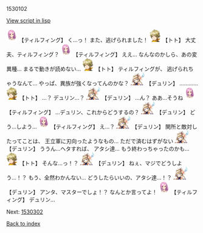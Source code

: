 1530102

[View script in lisp](../scripts/1530102.txt)

<img src="../images/units/101411.png" alt="101411.png" height="34"/>
【ティルフィング】
く…っ！
また、逃げられました！

<img src="../images/units/4.png" alt="4.png" height="34"/>
【トト】
大丈夫、ティルフィング？

<img src="../images/units/101411.png" alt="101411.png" height="34"/>
【ティルフィング】
ええ…
なんなのかしら、あの変異種…
まるで動きが読めない…

<img src="../images/units/4.png" alt="4.png" height="34"/>
【トト】
ティルフィングが、
逃げられちゃうなんて…
やっぱ、異族が強くなってんのかな？

<img src="../images/units/0.png" alt="0.png" height="34"/>
【デュリン】
…………

<img src="../images/units/4.png" alt="4.png" height="34"/>
【トト】
…？
デュリン…？

<img src="../images/units/0.png" alt="0.png" height="34"/>
【デュリン】
…ん？
ああ…そうね

<img src="../images/units/101411.png" alt="101411.png" height="34"/>
【ティルフィング】
…デュリン、これからどうするの？

<img src="../images/units/0.png" alt="0.png" height="34"/>
【デュリン】
どう…しよう…

<img src="../images/units/101411.png" alt="101411.png" height="34"/>
【ティルフィング】
え…？

<img src="../images/units/0.png" alt="0.png" height="34"/>
【デュリン】
関所と敵対したってことは、
王立軍に刃向ったようなもの…
ただで済むはずがない

<img src="../images/units/0.png" alt="0.png" height="34"/>
【デュリン】
ううん…ヘタすれば、
アタシ達…
もう終わっちゃったのかも…

<img src="../images/units/4.png" alt="4.png" height="34"/>
【トト】
そんな…っ！？

<img src="../images/units/0.png" alt="0.png" height="34"/>
【デュリン】
ねぇ、マジでどうしよう…！？
もう、全然わかんない…
どうしたらいいの、アタシ達…！？

<img src="../images/units/0.png" alt="0.png" height="34"/>
【デュリン】
アンタ、マスターでしょ！？
なんとか言ってよ！

<img src="../images/units/101411.png" alt="101411.png" height="34"/>
【ティルフィング】
デュリン…


Next: [1530302](1530302.md)

[Back to index](index.md)
